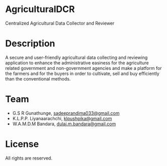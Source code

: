 # AgriculturalDCR
Centralized Agricultural Data Collector and Reviewer

# Description
A secure and user-friendly agricultural data collecting and reviewing application to enhance the administrative easiness for the agriculture related government and non-government agencies and make a platform for the farmers and for the buyers in order to cultivate, sell and buy efficiently than the conventional methods.

# Team
* G.S R Gunathunge, sadeeprandima033@gmail.com
* K.L.P.P. Liyanaarachchi, klpushpika@gmail.com
* W.A.M.D.M Bandara, dulaj.m.bandara@gmail.com

# License 
All rights are reserved.
